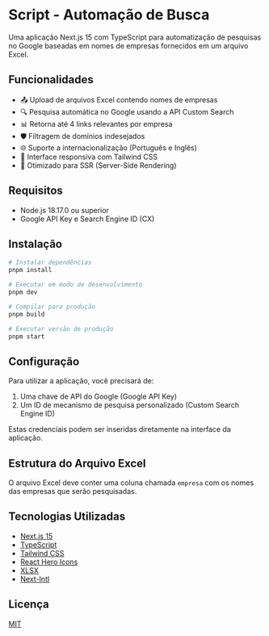 # Script - Automação de Busca

Uma aplicação Next.js 15 com TypeScript para automatização de pesquisas no Google baseadas em nomes de empresas fornecidos em um arquivo Excel.

## Funcionalidades
<!--  -->
- 📤 Upload de arquivos Excel contendo nomes de empresas
- 🔍 Pesquisa automática no Google usando a API Custom Search
- 📊 Retorna até 4 links relevantes por empresa
- 🛡️ Filtragem de domínios indesejados
- 🌐 Suporte a internacionalização (Português e Inglês)
- 📱 Interface responsiva com Tailwind CSS
- 🚀 Otimizado para SSR (Server-Side Rendering)

## Requisitos

- Node.js 18.17.0 ou superior
- Google API Key e Search Engine ID (CX)

## Instalação

```bash
# Instalar dependências
pnpm install

# Executar em modo de desenvolvimento
pnpm dev

# Compilar para produção
pnpm build

# Executar versão de produção
pnpm start
```

## Configuração

Para utilizar a aplicação, você precisará de:

1. Uma chave de API do Google (Google API Key)
2. Um ID de mecanismo de pesquisa personalizado (Custom Search Engine ID)

Estas credenciais podem ser inseridas diretamente na interface da aplicação.

## Estrutura do Arquivo Excel

O arquivo Excel deve conter uma coluna chamada `empresa` com os nomes das empresas que serão pesquisadas.

## Tecnologias Utilizadas

- [Next.js 15](https://nextjs.org/)
- [TypeScript](https://www.typescriptlang.org/)
- [Tailwind CSS](https://tailwindcss.com/)
- [React Hero Icons](https://heroicons.com/)
- [XLSX](https://github.com/SheetJS/sheetjs)
- [Next-Intl](https://next-intl-docs.vercel.app/)

## Licença

[MIT](https://choosealicense.com/licenses/mit/)
